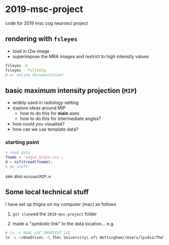 # 2019-msc-project
code for 2019 msc cog neurosci project

## rendering with `fsleyes`

- load in t2w image
- superimpose the MRA images and restrict to high intensity values

```bash
fsleyes -h
fsleyes --fullhelp
# or online documentation!
```

## basic maximum intensity projection (`MIP`)

- widely used in radiology setting
- explore ideas around MIP 
  - how to do this for **main** axes
  - how to do this for intermediate angles?
- how could you visualise? 
- how can we use template data?

### starting point

```matlab
% read data
fname = 'angio_brain.nii';
d = nifitread(fname);
% do stuff
```

see also `minimalMIP.m`

## Some local technical stuff

I have set up thigns on my computer (mac) as follows
1. `git clone`ed the ``2019-msc-project`` folder

2. made a "symbolic link" to the data location... e.g. 

```bash
# ln -s REAL_LOC SHORTCUT_LOC
ln -s ~/OneDrive\ -\ The\ University\ of\ Nottingham//Users/lpzds1/The\ University\ of\ Nottingham/2019-msc-cogneuro-research-project\ -\ General/angio angio
```
